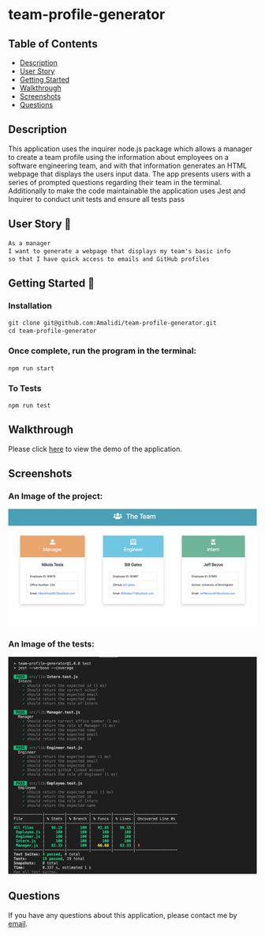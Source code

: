 # team-profile-generator

## Table of Contents

- [Description](#description)
- [User Story](#user-story-🧍)
- [Getting Started](#getting-started-🚀)
- [Walkthrough](#walkthrough)
- [Screenshots](#screenshots)
- [Questions](#questions)

## Description

This application uses the inquirer node.js package which allows a manager to create a team profile using the information about employees on a software engineering team, and with that information generates an HTML webpage that displays the users input data. The app presents users with a series of prompted questions regarding their team in the terminal.
Additionally to make the code maintainable the application uses Jest and Inquirer to conduct unit tests and ensure all tests pass

## User Story 🧍

```
As a manager
I want to generate a webpage that displays my team's basic info
so that I have quick access to emails and GitHub profiles

```

## Getting Started 🚀

### Installation

```
git clone git@github.com:Amalidi/team-profile-generator.git
cd team-profile-generator
```

### Once complete, run the program in the terminal:

```
npm run start
```

### To Tests

```
npm run test
```

## Walkthrough

Please click [here](https://drive.google.com/file/d/1LeHlXGdbLfBY6FjQFUO4VnDbteqp2ns2/view) to view the demo of the application.

## Screenshots

### An Image of the project:

![Image of the project](./dist/assets/images/projectImage.png)

### An Image of the tests:

![Image of the project](./dist/assets/images/testsimage.png)

## Questions

If you have any questions about this application, please contact me by [email](mailto:A.idi12@outlook.com).

